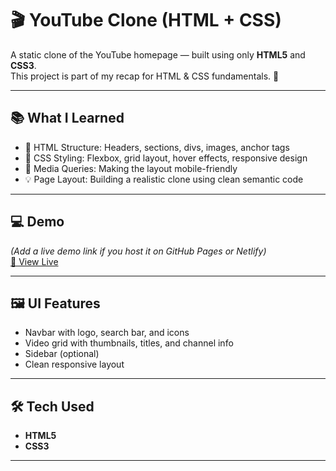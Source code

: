 # 🎬 YouTube Clone (HTML + CSS)

A static clone of the YouTube homepage — built using only **HTML5** and **CSS3**.  
This project is part of my recap for HTML & CSS fundamentals. 🚀

---

## 📚 What I Learned

- 🧱 HTML Structure: Headers, sections, divs, images, anchor tags
- 🎨 CSS Styling: Flexbox, grid layout, hover effects, responsive design
- 📱 Media Queries: Making the layout mobile-friendly
- 💡 Page Layout: Building a realistic clone using clean semantic code

---

## 💻 Demo

*(Add a live demo link if you host it on GitHub Pages or Netlify)*  
[🔗 View Live](htarika06.github.io/Youtube-clone/)

---

## 🖼️ UI Features

- Navbar with logo, search bar, and icons
- Video grid with thumbnails, titles, and channel info
- Sidebar (optional)
- Clean responsive layout

---

## 🛠️ Tech Used

- **HTML5**
- **CSS3**
---


